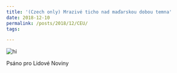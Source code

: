 ```yaml
---
title: '(Czech only) Mrazivé ticho nad maďarskou dobou temna'
date: 2018-12-10
permalink: /posts/2018/12/CEU/
tags:

---
```


<img src="images/Emoticons/cool.png" alt="hi" class="inline"/>

Psáno pro Lidové Noviny
